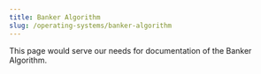 ```yaml
---
title: Banker Algorithm
slug: /operating-systems/banker-algorithm
---
```


This page would serve our needs for documentation of the Banker Algorithm.